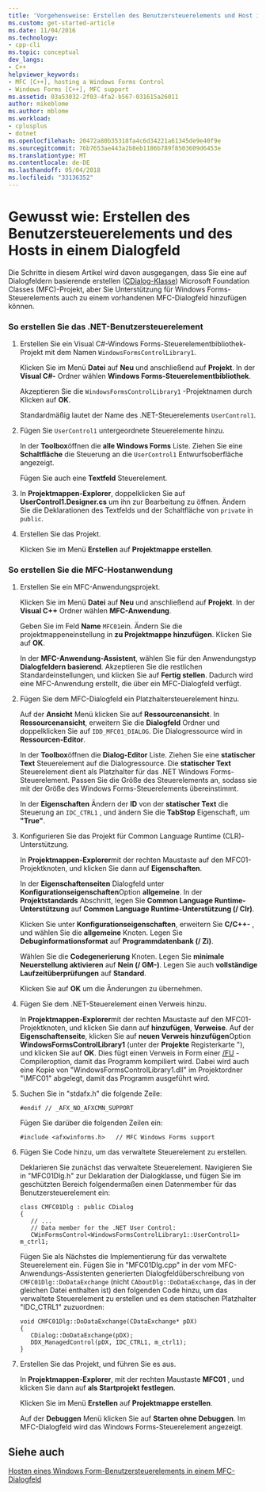 ```yaml
---
title: 'Vorgehensweise: Erstellen des Benutzersteuerelements und Host in einem Dialogfeld | Microsoft Docs'
ms.custom: get-started-article
ms.date: 11/04/2016
ms.technology:
- cpp-cli
ms.topic: conceptual
dev_langs:
- C++
helpviewer_keywords:
- MFC [C++], hosting a Windows Forms Control
- Windows Forms [C++], MFC support
ms.assetid: 03a53032-2f03-4fa2-b567-031615a26011
author: mikeblome
ms.author: mblome
ms.workload:
- cplusplus
- dotnet
ms.openlocfilehash: 20472a80b35318fa4c6d34221a61345de9e40f9e
ms.sourcegitcommit: 76b7653ae443a2b8eb1186b789f8503609d6453e
ms.translationtype: MT
ms.contentlocale: de-DE
ms.lasthandoff: 05/04/2018
ms.locfileid: "33136352"
---
```

# <a name="how-to-create-the-user-control-and-host-in-a-dialog-box"></a>Gewusst wie: Erstellen des Benutzersteuerelements und des Hosts in einem Dialogfeld
Die Schritte in diesem Artikel wird davon ausgegangen, dass Sie eine auf Dialogfeldern basierende erstellen ([CDialog-Klasse](../mfc/reference/cdialog-class.md)) Microsoft Foundation Classes (MFC)-Projekt, aber Sie Unterstützung für Windows Forms-Steuerelements auch zu einem vorhandenen MFC-Dialogfeld hinzufügen können.  
  
### <a name="to-create-the-net-user-control"></a>So erstellen Sie das .NET-Benutzersteuerelement  
  
1.  Erstellen Sie ein Visual C#-Windows Forms-Steuerelementbibliothek-Projekt mit dem Namen `WindowsFormsControlLibrary1`.  
  
     Klicken Sie im Menü **Datei** auf **Neu** und anschließend auf **Projekt**. In der **Visual C#-** Ordner wählen **Windows Forms-Steuerelementbibliothek**.  
  
     Akzeptieren Sie die `WindowsFormsControlLibrary1` -Projektnamen durch Klicken auf **OK**.  
  
     Standardmäßig lautet der Name des .NET-Steuerelements `UserControl1`.  
  
2.  Fügen Sie `UserControl1` untergeordnete Steuerelemente hinzu.  
  
     In der **Toolbox**öffnen die **alle Windows Forms** Liste. Ziehen Sie eine **Schaltfläche** die Steuerung an die `UserControl1` Entwurfsoberfläche angezeigt.  
  
     Fügen Sie auch eine **Textfeld** Steuerelement.  
  
3.  In **Projektmappen-Explorer**, doppelklicken Sie auf **UserControl1.Designer.cs** um ihn zur Bearbeitung zu öffnen. Ändern Sie die Deklarationen des Textfelds und der Schaltfläche von `private` in `public`.  
  
4.  Erstellen Sie das Projekt.  
  
     Klicken Sie im Menü **Erstellen** auf **Projektmappe erstellen**.  
  
### <a name="to-create-the-mfc-host-application"></a>So erstellen Sie die MFC-Hostanwendung  
  
1.  Erstellen Sie ein MFC-Anwendungsprojekt.  
  
     Klicken Sie im Menü **Datei** auf **Neu** und anschließend auf **Projekt**. In der **Visual C++** Ordner wählen **MFC-Anwendung**.  
  
     Geben Sie im Feld **Name** `MFC01`ein. Ändern Sie die projektmappeneinstellung in **zu Projektmappe hinzufügen**. Klicken Sie auf **OK**.  
  
     In der **MFC-Anwendung-Assistent**, wählen Sie für den Anwendungstyp **Dialogfeldern basierend**. Akzeptieren Sie die restlichen Standardeinstellungen, und klicken Sie auf **Fertig stellen**. Dadurch wird eine MFC-Anwendung erstellt, die über ein MFC-Dialogfeld verfügt.  
  
2.  Fügen Sie dem MFC-Dialogfeld ein Platzhaltersteuerelement hinzu.  
  
     Auf der **Ansicht** Menü klicken Sie auf **Ressourcenansicht**. In **Ressourcenansicht**, erweitern Sie die **Dialogfeld** Ordner und doppelklicken Sie auf `IDD_MFC01_DIALOG`. Die Dialogressource wird in **Ressourcen-Editor**.  
  
     In der **Toolbox**öffnen die **Dialog-Editor** Liste. Ziehen Sie eine **statischer Text** Steuerelement auf die Dialogressource. Die **statischer Text** Steuerelement dient als Platzhalter für das .NET Windows Forms-Steuerelement. Passen Sie die Größe des Steuerelements an, sodass sie mit der Größe des Windows Forms-Steuerelements übereinstimmt.  
  
     In der **Eigenschaften** Ändern der **ID** von der **statischer Text** die Steuerung an `IDC_CTRL1` , und ändern Sie die **TabStop** Eigenschaft, um **"True"**.  
  
3.  Konfigurieren Sie das Projekt für Common Language Runtime (CLR)-Unterstützung.  
  
     In **Projektmappen-Explorer**mit der rechten Maustaste auf den MFC01-Projektknoten, und klicken Sie dann auf **Eigenschaften**.  
  
     In der **Eigenschaftenseiten** Dialogfeld unter **Konfigurationseigenschaften**Option **allgemeine**. In der **Projektstandards** Abschnitt, legen Sie **Common Language Runtime-Unterstützung** auf **Common Language Runtime-Unterstützung (/ Clr)**.  
  
     Klicken Sie unter **Konfigurationseigenschaften**, erweitern Sie **C/C++-** , und wählen Sie die **allgemeine** Knoten. Legen Sie **Debuginformationsformat** auf **Programmdatenbank (/ Zi)**.  
  
     Wählen Sie die **Codegenerierung** Knoten. Legen Sie **minimale Neuerstellung aktivieren** auf **Nein (/ GM-)**. Legen Sie auch **vollständige Laufzeitüberprüfungen** auf **Standard**.  
  
     Klicken Sie auf **OK** um die Änderungen zu übernehmen.  
  
4.  Fügen Sie dem .NET-Steuerelement einen Verweis hinzu.  
  
     In **Projektmappen-Explorer**mit der rechten Maustaste auf den MFC01-Projektknoten, und klicken Sie dann auf **hinzufügen**, **Verweise**. Auf der **Eigenschaftenseite**, klicken Sie auf **neuen Verweis hinzufügen**Option **WindowsFormsControlLibrary1** (unter der **Projekte** Registerkarte "), und klicken Sie auf **OK**. Dies fügt einen Verweis in Form einer [/FU](../build/reference/fu-name-forced-hash-using-file.md) -Compileroption, damit das Programm kompiliert wird. Dabei wird auch eine Kopie von "WindowsFormsControlLibrary1.dll" im Projektordner "\MFC01\" abgelegt, damit das Programm ausgeführt wird.  
  
5.  Suchen Sie in "stdafx.h" die folgende Zeile:  
  
    ```  
    #endif // _AFX_NO_AFXCMN_SUPPORT   
    ```  
  
     Fügen Sie darüber die folgenden Zeilen ein:  
  
    ```  
    #include <afxwinforms.h>   // MFC Windows Forms support  
    ```  
  
6.  Fügen Sie Code hinzu, um das verwaltete Steuerelement zu erstellen.  
  
     Deklarieren Sie zunächst das verwaltete Steuerelement. Navigieren Sie in "MFC01Dlg.h" zur Deklaration der Dialogklasse, und fügen Sie im geschützten Bereich folgendermaßen einen Datenmember für das Benutzersteuerelement ein:  
  
    ```  
    class CMFC01Dlg : public CDialog  
    {  
       // ...  
       // Data member for the .NET User Control:  
       CWinFormsControl<WindowsFormsControlLibrary1::UserControl1> m_ctrl1;  
    ```  
  
     Fügen Sie als Nächstes die Implementierung für das verwaltete Steuerelement ein. Fügen Sie in "MFC01Dlg.cpp" in der vom MFC-Anwendungs-Assistenten generierten Dialogfeldüberschreibung von `CMFC01Dlg::DoDataExchange` (nicht `CAboutDlg::DoDataExchange`, das in der gleichen Datei enthalten ist) den folgenden Code hinzu, um das verwaltete Steuerelement zu erstellen und es dem statischen Platzhalter "IDC_CTRL1" zuzuordnen:  
  
    ```  
    void CMFC01Dlg::DoDataExchange(CDataExchange* pDX)  
    {  
       CDialog::DoDataExchange(pDX);  
       DDX_ManagedControl(pDX, IDC_CTRL1, m_ctrl1);  
    }  
    ```  
  
7.  Erstellen Sie das Projekt, und führen Sie es aus.  
  
     In **Projektmappen-Explorer**, mit der rechten Maustaste **MFC01** , und klicken Sie dann auf **als Startprojekt festlegen**.  
  
     Klicken Sie im Menü **Erstellen** auf **Projektmappe erstellen**.  
  
     Auf der **Debuggen** Menü klicken Sie auf **Starten ohne Debuggen**. Im MFC-Dialogfeld wird das Windows Forms-Steuerelement angezeigt.  
  
## <a name="see-also"></a>Siehe auch  
 [Hosten eines Windows Form-Benutzersteuerelements in einem MFC-Dialogfeld](../dotnet/hosting-a-windows-form-user-control-in-an-mfc-dialog-box.md)